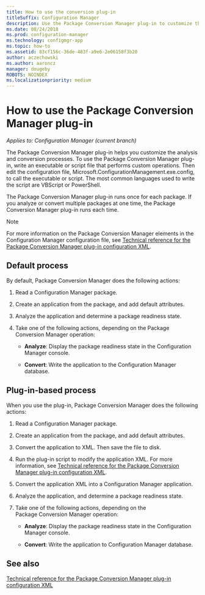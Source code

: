 ```yaml
---
title: How to use the conversion plug-in
titleSuffix: Configuration Manager
description: Use the Package Conversion Manager plug-in to customize the analysis and conversion processes.
ms.date: 08/24/2018
ms.prod: configuration-manager
ms.technology: configmgr-app
ms.topic: how-to
ms.assetid: 83cf156c-36de-483f-a9e6-2e06158f3b20
author: aczechowski
ms.author: aaroncz
manager: dougeby
ROBOTS: NOINDEX
ms.localizationpriority: medium
---
```


# How to use the Package Conversion Manager plug-in

*Applies to: Configuration Manager (current branch)*

<!--1357861-->

The Package Conversion Manager plug-in helps you customize the analysis and conversion processes. To use the Package Conversion Manager plug-in, write an executable or script file that performs custom operations. Then edit the configuration file, Microsoft.ConfigurationManagement.exe.config, to call the executable or script. The most common languages used to write the script are VBScript or PowerShell.

The Package Conversion Manager plug-in runs once for each package. If you analyze or convert multiple packages at one time, the Package Conversion Manager plug-in runs each time.

> [!NOTE]  
> For more information on the Package Conversion Manager elements in the Configuration Manager configuration file, see [Technical reference for the Package Conversion Manager plug-in configuration XML](plugin-config-xml.md).



## Default process

By default, Package Conversion Manager does the following actions:

1.  Read a Configuration Manager package.  

2.  Create an application from the package, and add default attributes.  

3.  Analyze the application and determine a package readiness state.  

4.  Take one of the following actions, depending on the Package Conversion Manager operation:  

    - **Analyze**: Display the package readiness state in the Configuration Manager console.  

    - **Convert**: Write the application to the Configuration Manager database.  


## Plug-in-based process 

When you use the plug-in, Package Conversion Manager does the following actions:

1.  Read a Configuration Manager package.  

2.  Create an application from the package, and add default attributes.  

3.  Convert the application to XML. Then save the file to disk.  

4.  Run the plug-in script to modify the application XML. For more information, see [Technical reference for the Package Conversion Manager plug-in configuration XML](plugin-config-xml.md).  

5.  Convert the application XML into a Configuration Manager application.  

6.  Analyze the application, and determine a package readiness state.  

7.  Take one of the following actions, depending on the Package Conversion Manager operation:  

    - **Analyze**: Display the package readiness state in the Configuration Manager console.  

    - **Convert**: Write the application to Configuration Manager database.  



## See also

[Technical reference for the Package Conversion Manager plug-in configuration XML](plugin-config-xml.md)
